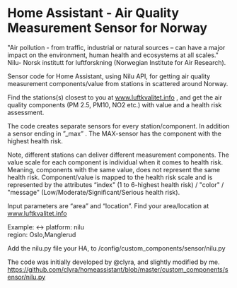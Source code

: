 # Home Assistant - Air Quality Measurement Sensor for Norway

"Air pollution - from traffic, industrial or natural sources – can have a major impact on the environment, human health and ecosystems at all scales." Nilu- Norsk institutt for luftforskning (Norwegian Institute for Air Research).

Sensor code for Home Assistant, using Nilu API, for getting air quality measurement components/value from stations in scattered around Norway.

Find the stations(s) closest to you at www.luftkvalitet.info , and get the air quality components (PM 2.5, PM10, NO2 etc.) with value and a health risk assessment.

The code creates separate sensors for every station/component. In addition a sensor ending in ”_max” . The MAX-sensor has the component with the highest health risk.

Note, different stations can deliver different measurement components. The value scale for each component is individual when it comes to health risk. Meaning, components with the same value, does not represent the same health risk. Component/value is mapped to the health risk scale and is represented by the attributes “index" (1 to 6-highest health risk) / "color" / "message" (Low/Moderate/Significant/Serious health risk).

Input parameters are “area” and “location”. Find your area/location at www.luftkvalitet.info

Example:
<-> platform: nilu <br>
  region: Oslo,Manglerud
  
Add the nilu.py file your HA, to /config/custom_components/sensor/nilu.py
  
The code was initially developed by @clyra, and slightly modified by me.
https://github.com/clyra/homeassistant/blob/master/custom_components/sensor/nilu.py

